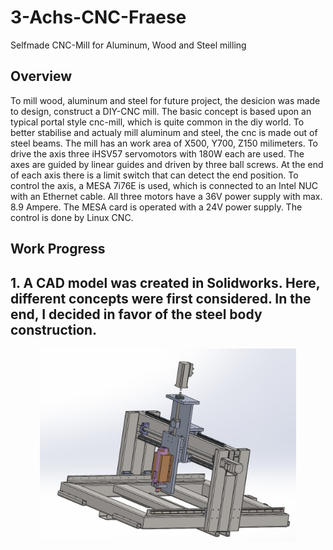 # 3-Achs-CNC-Fraese

Selfmade CNC-Mill for Aluminum, Wood and Steel milling

## Overview
To mill wood, aluminum and steel for future project, the desicion was made to design, construct a DIY-CNC mill. The basic concept is based upon an typical portal style cnc-mill, which is quite common in the diy world. To better stabilise and actualy mill aluminum and steel, the cnc is made out of steel beams. The mill has an work area of X500, Y700, Z150 milimeters. To drive the axis three iHSV57 servomotors with 180W each are used. The axes are guided by linear guides and driven by three ball screws. At the end of each axis there is a limit switch that can detect the end position. To control the axis, a MESA 7i76E is used, which is connected to an Intel NUC with an Ethernet cable. All three motors have a 36V power supply with max. 8.9 Ampere. The MESA card is operated with a 24V power supply. The control is done by Linux CNC.

## Work Progress
## 1. A CAD model was created in Solidworks. Here, different concepts were first considered. In the end, I decided in favor of the steel body construction.
<p align="center">
	<img src="img/CAD-model.png" width="410">
</p>